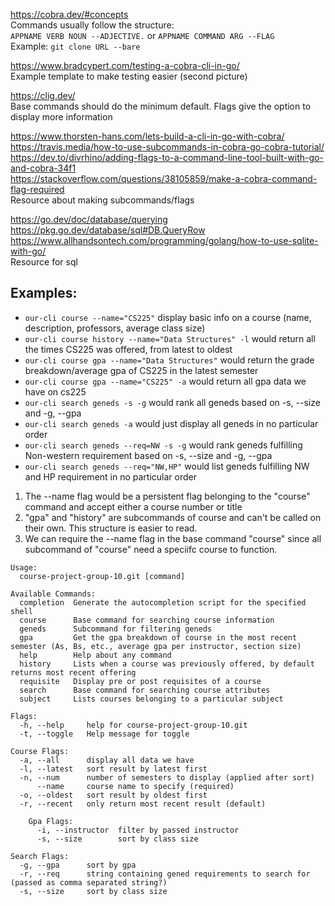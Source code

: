 https://cobra.dev/#concepts  
Commands usually follow the structure:  
`APPNAME VERB NOUN --ADJECTIVE.` or `APPNAME COMMAND ARG --FLAG`  
Example: `git clone URL --bare`  

https://www.bradcypert.com/testing-a-cobra-cli-in-go/  
Example template to make testing easier (second picture)  

https://clig.dev/  
Base commands should do the minimum default. Flags give the option to display more information  

https://www.thorsten-hans.com/lets-build-a-cli-in-go-with-cobra/  
https://travis.media/how-to-use-subcommands-in-cobra-go-cobra-tutorial/  
https://dev.to/divrhino/adding-flags-to-a-command-line-tool-built-with-go-and-cobra-34f1  
https://stackoverflow.com/questions/38105859/make-a-cobra-command-flag-required  
Resource about making subcommands/flags  

https://go.dev/doc/database/querying  
https://pkg.go.dev/database/sql#DB.QueryRow  
https://www.allhandsontech.com/programming/golang/how-to-use-sqlite-with-go/  
Resource for sql  

## Examples:   
- `our-cli course --name="CS225"` display basic info on a course (name, description, professors, average class size)  
- `our-cli course history --name="Data Structures" -l` would return all the times CS225 was offered, from latest to oldest  
- `our-cli course gpa --name="Data Structures"` would return the grade breakdown/average gpa of CS225 in the latest semester  
- `our-cli course gpa --name="CS225" -a` would return all gpa data we have on cs225  
- `our-cli search geneds -s -g` would rank all geneds based on -s, --size and -g, --gpa  
- `our-cli search geneds -a` would just display all geneds in no particular order
- `our-cli search geneds --req=NW -s -g` would rank geneds fulfilling Non-western requirement based on -s, --size and -g, --gpa  
- `our-cli search geneds --req="NW,HP"` would list geneds fulfilling NW and HP requirement in no particular order  

1. The --name flag would be a persistent flag belonging to the "course" command and accept either a course number or title  
2. "gpa" and "history" are subcommands of course and can't be called on their own. This structure is easier to read.  
3. We can require the --name flag in the base command "course" since all subcommand of "course" need a speciifc course to function.  

```
Usage:
  course-project-group-10.git [command]

Available Commands:
  completion  Generate the autocompletion script for the specified shell
  course      Base command for searching course information
  geneds      Subcommand for filtering geneds
  gpa         Get the gpa breakdown of course in the most recent semester (As, Bs, etc., average gpa per instructor, section size)
  help        Help about any command
  history     Lists when a course was previously offered, by default returns most recent offering
  requisite   Display pre or post requisites of a course
  search      Base command for searching course attributes
  subject     Lists courses belonging to a particular subject

Flags:
  -h, --help     help for course-project-group-10.git
  -t, --toggle   Help message for toggle

Course Flags:
  -a, --all      display all data we have
  -l, --latest   sort result by latest first
  -n, --num      number of semesters to display (applied after sort)
      --name     course name to specify (required)
  -o, --oldest   sort result by oldest first
  -r, --recent   only return most recent result (default)

    Gpa Flags:
      -i, --instructor  filter by passed instructor
      -s, --size        sort by class size

Search Flags:
  -g, --gpa      sort by gpa
  -r, --req      string containing gened requirements to search for (passed as comma separated string?)
  -s, --size     sort by class size
```
